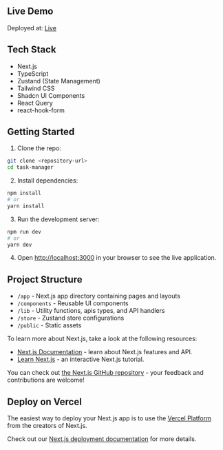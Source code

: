 
## Live Demo

Deployed at: [Live](https://task-manager-two-henna-26.vercel.app/)

## Tech Stack

- Next.js
- TypeScript
- Zustand (State Management)
- Tailwind CSS
- Shadcn UI Components
- React Query
- react-hook-form

## Getting Started

1. Clone the repo:
```bash
git clone <repository-url>
cd task-manager
```

2. Install dependencies:
```bash
npm install
# or
yarn install
```

3. Run the development server:
```bash
npm run dev
# or
yarn dev
```

4. Open [http://localhost:3000](http://localhost:3000) in your browser to see the live application.

## Project Structure

- `/app` - Next.js app directory containing pages and layouts
- `/components` - Reusable UI components
- `/lib` - Utility functions, apis types, and API handlers
- `/store` - Zustand store configurations
- `/public` - Static assets

To learn more about Next.js, take a look at the following resources:

- [Next.js Documentation](https://nextjs.org/docs) - learn about Next.js features and API.
- [Learn Next.js](https://nextjs.org/learn) - an interactive Next.js tutorial.

You can check out [the Next.js GitHub repository](https://github.com/vercel/next.js) - your feedback and contributions are welcome!

## Deploy on Vercel

The easiest way to deploy your Next.js app is to use the [Vercel Platform](https://vercel.com/new?utm_medium=default-template&filter=next.js&utm_source=create-next-app&utm_campaign=create-next-app-readme) from the creators of Next.js.

Check out our [Next.js deployment documentation](https://nextjs.org/docs/app/building-your-application/deploying) for more details.
